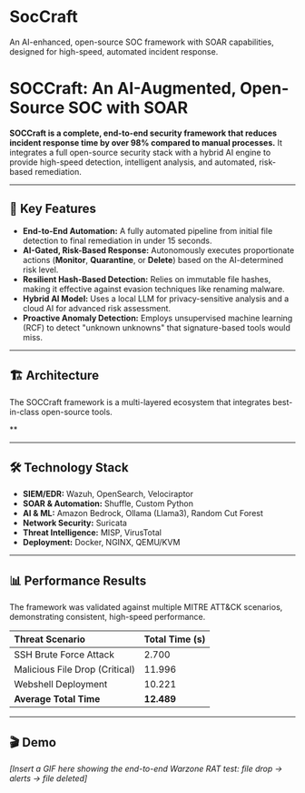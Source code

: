 # SocCraft
An AI-enhanced, open-source SOC framework with SOAR capabilities, designed for high-speed, automated incident response.
# SOCCraft: An AI-Augmented, Open-Source SOC with SOAR

**SOCCraft is a complete, end-to-end security framework that reduces incident response time by over 98% compared to manual processes.** It integrates a full open-source security stack with a hybrid AI engine to provide high-speed detection, intelligent analysis, and automated, risk-based remediation.

---

## 🚀 Key Features

- **End-to-End Automation:** A fully automated pipeline from initial file detection to final remediation in under 15 seconds.
- **AI-Gated, Risk-Based Response:** Autonomously executes proportionate actions (**Monitor**, **Quarantine**, or **Delete**) based on the AI-determined risk level.
- **Resilient Hash-Based Detection:** Relies on immutable file hashes, making it effective against evasion techniques like renaming malware.
- **Hybrid AI Model:** Uses a local LLM for privacy-sensitive analysis and a cloud AI for advanced risk assessment.
- **Proactive Anomaly Detection:** Employs unsupervised machine learning (RCF) to detect "unknown unknowns" that signature-based tools would miss.

---

## 🏗️ Architecture

The SOCCraft framework is a multi-layered ecosystem that integrates best-in-class open-source tools.

**

---

## 🛠️ Technology Stack

- **SIEM/EDR:** Wazuh, OpenSearch, Velociraptor
- **SOAR & Automation:** Shuffle, Custom Python
- **AI & ML:** Amazon Bedrock, Ollama (Llama3), Random Cut Forest
- **Network Security:** Suricata
- **Threat Intelligence:** MISP, VirusTotal
- **Deployment:** Docker, NGINX, QEMU/KVM

---

## 📊 Performance Results

The framework was validated against multiple MITRE ATT&CK scenarios, demonstrating consistent, high-speed performance.

| Threat Scenario | Total Time (s) |
| :--- | :--- |
| SSH Brute Force Attack | 2.700 |
| Malicious File Drop (Critical) | 11.996 |
| Webshell Deployment | 10.221 |
| **Average Total Time** | **12.489** |

---

## 🎬 Demo

*[Insert a GIF here showing the end-to-end Warzone RAT test: file drop -> alerts -> file deleted]*
